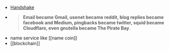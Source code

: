 - [Handshake](https://handshake.org/)
- >**Email became Gmail, usenet became reddit, blog replies became facebook and Medium, pingbacks became twitter, squid became Cloudflare, even gnutella became The Pirate Bay**.
- name service like [[name coin]]
- [[blockchain]]
